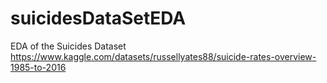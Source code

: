 # suicidesDataSetEDA
EDA of the Suicides Dataset https://www.kaggle.com/datasets/russellyates88/suicide-rates-overview-1985-to-2016
